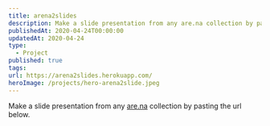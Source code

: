 ```yaml
---
title: arena2slides
description: Make a slide presentation from any are.na collection by pasting the url below.
publishedAt: 2020-04-24T00:00:00
updatedAt: 2020-04-24
type:
  - Project
published: true
tags: 
url: https://arena2slides.herokuapp.com/
heroImage: /projects/hero-arena2slide.jpeg
---
```

Make a slide presentation from any [are.na](https://www.are.na/tiny-factories) collection by pasting the url below.